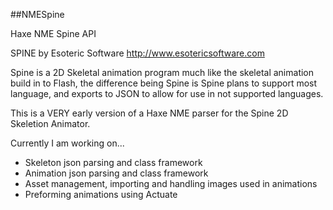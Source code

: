 ##NMESpine

Haxe NME Spine API

SPINE by Esoteric Software
http://www.esotericsoftware.com

Spine is a 2D Skeletal animation program much like the skeletal animation build in to Flash, the difference being Spine is Spine plans to support most language, and exports to JSON to allow for use in not supported languages.

This is a VERY early version of a Haxe NME parser for the Spine 2D Skeletion Animator.

Currently I am working on...

* Skeleton json parsing and class framework
* Animation json parsing and class framework
* Asset management, importing and handling images used in animations
* Preforming animations using Actuate
